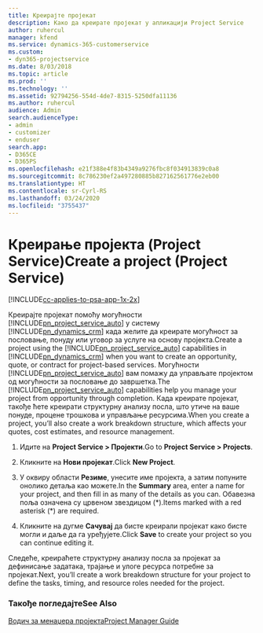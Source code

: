 ```yaml
---
title: Креирајте пројекат
description: Како да креирате пројекат у апликацији Project Service
author: ruhercul
manager: kfend
ms.service: dynamics-365-customerservice
ms.custom:
- dyn365-projectservice
ms.date: 8/03/2018
ms.topic: article
ms.prod: ''
ms.technology: ''
ms.assetid: 92794256-554d-4de7-8315-5250dfa11136
ms.author: ruhercul
audience: Admin
search.audienceType:
- admin
- customizer
- enduser
search.app:
- D365CE
- D365PS
ms.openlocfilehash: e21f388e4f83b4349a9276fbc8f034913839c0a8
ms.sourcegitcommit: 8c786230ef2a497280885b827162561776e2eb00
ms.translationtype: HT
ms.contentlocale: sr-Cyrl-RS
ms.lasthandoff: 03/24/2020
ms.locfileid: "3755437"
---
```

# <a name="create-a-project-project-service"></a><span data-ttu-id="59e3c-103">Креирање пројекта (Project Service)</span><span class="sxs-lookup"><span data-stu-id="59e3c-103">Create a project (Project Service)</span></span>

[!INCLUDE[cc-applies-to-psa-app-1x-2x](../includes/cc-applies-to-psa-app-1x-2x.md)]

<span data-ttu-id="59e3c-104">Креирајте пројекат помоћу могућности [!INCLUDE[pn_project_service_auto](../includes/pn-project-service-auto.md)] у систему [!INCLUDE[pn_dynamics_crm](../includes/pn-dynamics-crm.md)] када желите да креирате могућност за пословање, понуду или уговор за услуге на основу пројекта.</span><span class="sxs-lookup"><span data-stu-id="59e3c-104">Create a project using the [!INCLUDE[pn_project_service_auto](../includes/pn-project-service-auto.md)] capabilities in [!INCLUDE[pn_dynamics_crm](../includes/pn-dynamics-crm.md)] when you want to create an opportunity, quote, or contract for project-based services.</span></span> <span data-ttu-id="59e3c-105">Могућности [!INCLUDE[pn_project_service_auto](../includes/pn-project-service-auto.md)] вам помажу да управљате пројектом од могућности за пословање до завршетка.</span><span class="sxs-lookup"><span data-stu-id="59e3c-105">The [!INCLUDE[pn_project_service_auto](../includes/pn-project-service-auto.md)] capabilities help you manage your project from opportunity through completion.</span></span> <span data-ttu-id="59e3c-106">Када креирате пројекат, такође ћете креирати структурну анализу посла, што утиче на ваше понуде, процене трошкова и управљање ресурсима.</span><span class="sxs-lookup"><span data-stu-id="59e3c-106">When you create a project, you’ll also create a work breakdown structure, which affects your quotes, cost estimates, and resource management.</span></span>  
  
1.  <span data-ttu-id="59e3c-107">Идите на **Project Service > Пројекти**.</span><span class="sxs-lookup"><span data-stu-id="59e3c-107">Go to **Project Service > Projects**.</span></span>  
  
2.  <span data-ttu-id="59e3c-108">Кликните на **Нови пројекат**.</span><span class="sxs-lookup"><span data-stu-id="59e3c-108">Click **New Project**.</span></span>  
  
3.  <span data-ttu-id="59e3c-109">У оквиру области **Резиме**, унесите име пројекта, а затим попуните онолико детаља као можете.</span><span class="sxs-lookup"><span data-stu-id="59e3c-109">In the **Summary** area, enter a name for your project, and then fill in as many of the details as you can.</span></span> <span data-ttu-id="59e3c-110">Обавезна поља означена су црвеном звездицом (\*).</span><span class="sxs-lookup"><span data-stu-id="59e3c-110">Items marked with a red asterisk (\*) are required.</span></span>  
  
4.  <span data-ttu-id="59e3c-111">Кликните на дугме **Сачувај** да бисте креирали пројекат како бисте могли и даље да га уређујете.</span><span class="sxs-lookup"><span data-stu-id="59e3c-111">Click **Save** to create your project so you can continue editing it.</span></span>  
  
<span data-ttu-id="59e3c-112">Следеће, креираћете структурну анализу посла за пројекат за дефинисање задатака, трајање и улоге ресурса потребне за пројекат.</span><span class="sxs-lookup"><span data-stu-id="59e3c-112">Next, you’ll create a work breakdown structure for your project to define the tasks, timing, and resource roles needed for the project.</span></span>  
  
### <a name="see-also"></a><span data-ttu-id="59e3c-113">Такође погледајте</span><span class="sxs-lookup"><span data-stu-id="59e3c-113">See Also</span></span>  
 [<span data-ttu-id="59e3c-114">Водич за менаџера пројекта</span><span class="sxs-lookup"><span data-stu-id="59e3c-114">Project Manager Guide</span></span>](../project-service/project-manager-guide.md)
